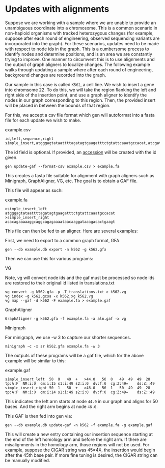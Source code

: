 # Updates with alignments

Suppose we are working with a sample where we are unable to provide an unambiguous coordinate into a chromosome. This
is a common scenario in non-haploid organisms with tracked heterozygous changes (for example, suppose after each round
of engineering, observed sequencing variants are incorporated into the graph). For these scenarios, updates need to
be made with respect to node ids in the graph. This is a cumbersome process to identify nodes and determine positions, 
and is an area we are constantly trying to improve. One manner to circumvent this is to use alignments and the output
of graph aligners to localize changes. The following example walks through updating a sample where after each round
of engineering, background changes are recorded into the graph.

Our sample in this case is called `K562`, a cell line. We wish to insert a gene into chromsome 22. To do this, we will
take the region flanking the left and right side of the insertion point, and use a graph aligner to identify the nodes
in our graph corresponding to this region. Then, the provided insert will be placed in between the bounds of that region.

For this, we accept a csv file format which gen will autoformat into a fasta file for each update we wish to make.

example.csv
```
id,left,sequence,right
simple_insert,atgggagtataattttagatagtgaagatttctgtattcaaatgccacat,atcgatcgatcggagaga,acacagaaaaaggcaggcagagaaaataacaaggataaagacactgaagt
```

The id field is optional. If provided, an [accession](path_accessions.md) will be created with the id given.

```console
gen update-gaf --format-csv example.csv > example.fa 
```

This creates a fasta file suitable for alignment with graph aligners such as Minigraph, GraphAligner, VG, etc. The goal is
to obtain a GAF file.

This file will appear as such:

example.fa
```
>simple_insert_left
atgggagtataattttagatagtgaagatttctgtattcaaatgccacat
>simple_insert_right
acacagaaaaaggcaggcagagaaaataacaaggataaagacactgaagt
```

This file can then be fed to an aligner. Here are several examples:

First, we need to export to a common graph format, GFA

```console
gen --db example.db export -n k562 -g k562.gfa
```

Then we can use this for various programs:

VG

Note, vg will convert node ids and the gaf must be processed so node ids are restored to their original id listed
in translations.txt
```console
vg convert -g k562.gfa -p -T translations.txt > k562.vg
vg index -g k562.gcsa -x k562.xg k562.vg
vg map --gaf -d k562 -F example.fa > example.gaf
```

GraphAligner
```console
GraphAligner -g k562.gfa -f example.fa -a aln.gaf -x vg
```

Minigraph

For minigraph, we use -w 3 to capture our shorter sequences.
```console
minigraph -c -x sr k562.gfa example.fa -w 3
```

The outputs of these programs will be a gaf file, which for the above example will be similar to this:

example.gaf
```text
simple_insert_left	50	0	49	+	>44.0	50	0	49	49	49	28	tp:A:P	NM:i:0	cm:i:15	s1:i:49	s2:i:0	dv:f:0	cg:Z:49=	ds:Z::49
simple_insert_right	50	1	50	+	>46.0	50	1	50	49	49	28	tp:A:P	NM:i:0	cm:i:14	s1:i:49	s2:i:0	dv:f:0	cg:Z:49=	ds:Z::49
```

This indicates the left arm starts at node `44.0` in our graph and aligns for 50 bases. And the right arm begins at node `46.0`. 

This GAF is then fed into gen via:

```console
gen --db example.db update-gaf -n k562 -f example.fa -g example.gaf
```

This will create a new entry containing our insertion sequence starting at the end of the left homology arm and before the
right arm. If there are misalignments in the homology arm, those regions will not be used. For example, suppose the CIGAR string
was 45=4X, the insertion would begin after the 45th base pair. If more fine tuning is desired, the CIGAR string can be manually modified.
